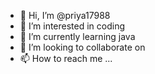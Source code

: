 - 👋 Hi, I’m @priya17988
- 👀 I’m interested in coding
- 🌱 I’m currently learning java
- 💞️ I’m looking to collaborate on 
- 📫 How to reach me ...

<!---
priya17988/priya17988 is a ✨ special ✨ repository because its `README.md` (this file) appears on your GitHub profile.
You can click the Preview link to take a look at your changes.
--->
